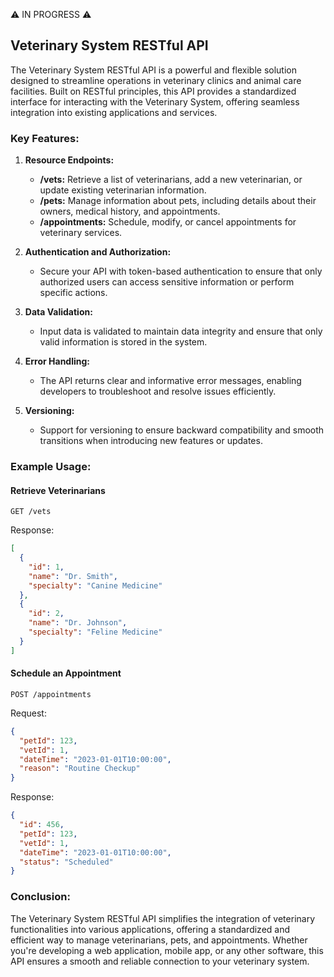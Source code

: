 :warning: IN PROGRESS :warning: 
## Veterinary System RESTful API

The Veterinary System RESTful API is a powerful and flexible solution designed to streamline operations in veterinary clinics and animal care facilities. Built on RESTful principles, this API provides a standardized interface for interacting with the Veterinary System, offering seamless integration into existing applications and services.

### Key Features:

1. **Resource Endpoints:**
   - **/vets:** Retrieve a list of veterinarians, add a new veterinarian, or update existing veterinarian information.
   - **/pets:** Manage information about pets, including details about their owners, medical history, and appointments.
   - **/appointments:** Schedule, modify, or cancel appointments for veterinary services.

2. **Authentication and Authorization:**
   - Secure your API with token-based authentication to ensure that only authorized users can access sensitive information or perform specific actions.

3. **Data Validation:**
   - Input data is validated to maintain data integrity and ensure that only valid information is stored in the system.

4. **Error Handling:**
   - The API returns clear and informative error messages, enabling developers to troubleshoot and resolve issues efficiently.

5. **Versioning:**
   - Support for versioning to ensure backward compatibility and smooth transitions when introducing new features or updates.

### Example Usage:

#### Retrieve Veterinarians
```http
GET /vets
```

Response:
```json
[
  {
    "id": 1,
    "name": "Dr. Smith",
    "specialty": "Canine Medicine"
  },
  {
    "id": 2,
    "name": "Dr. Johnson",
    "specialty": "Feline Medicine"
  }
]
```

#### Schedule an Appointment
```http
POST /appointments
```

Request:
```json
{
  "petId": 123,
  "vetId": 1,
  "dateTime": "2023-01-01T10:00:00",
  "reason": "Routine Checkup"
}
```

Response:
```json
{
  "id": 456,
  "petId": 123,
  "vetId": 1,
  "dateTime": "2023-01-01T10:00:00",
  "status": "Scheduled"
}
```

### Conclusion:

The Veterinary System RESTful API simplifies the integration of veterinary functionalities into various applications, offering a standardized and efficient way to manage veterinarians, pets, and appointments. Whether you're developing a web application, mobile app, or any other software, this API ensures a smooth and reliable connection to your veterinary system.
